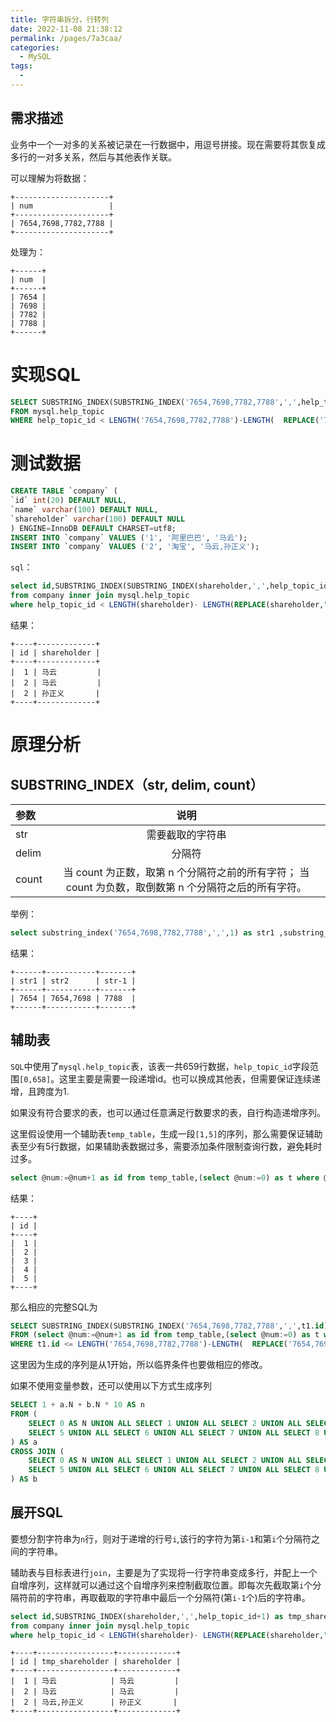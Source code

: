 ```yaml
---
title: 字符串拆分，行转列
date: 2022-11-08 21:38:12
permalink: /pages/7a3caa/
categories:
  - MySQL
tags:
  - 
---
```


## 需求描述

业务中一个一对多的关系被记录在一行数据中，用逗号拼接。现在需要将其恢复成多行的一对多关系，然后与其他表作关联。

可以理解为将数据：

```log
+---------------------+
| num                 |
+---------------------+
| 7654,7698,7782,7788 |
+---------------------+
```

处理为：

```log
+------+
| num  |
+------+
| 7654 |
| 7698 |
| 7782 |
| 7788 |
+------+
```

# 实现SQL

```sql
SELECT SUBSTRING_INDEX(SUBSTRING_INDEX('7654,7698,7782,7788',',',help_topic_id+1),',',-1) AS num  
FROM mysql.help_topic 
WHERE help_topic_id < LENGTH('7654,7698,7782,7788')-LENGTH(  REPLACE('7654,7698,7782,7788',',',''))+1; 
```

# 测试数据

```sql
CREATE TABLE `company` (
`id` int(20) DEFAULT NULL,
`name` varchar(100) DEFAULT NULL,
`shareholder` varchar(100) DEFAULT NULL
) ENGINE=InnoDB DEFAULT CHARSET=utf8;
INSERT INTO `company` VALUES ('1', '阿里巴巴', '马云');
INSERT INTO `company` VALUES ('2', '淘宝', '马云,孙正义');
```

`sql`：

```sql
select id,SUBSTRING_INDEX(SUBSTRING_INDEX(shareholder,',',help_topic_id+1),',',-1) as shareholder
from company inner join mysql.help_topic
where help_topic_id < LENGTH(shareholder)- LENGTH(REPLACE(shareholder,",",""))+1;
```

结果：

```log
+----+-------------+
| id | shareholder |
+----+-------------+
|  1 | 马云         |
|  2 | 马云         |
|  2 | 孙正义       |
+----+-------------+
```

# 原理分析

## SUBSTRING_INDEX（str, delim, count）

| 参数    | 说明                                                            |
|:----- |:-------------------------------------------------------------:|
| str   | 需要截取的字符串                                                      |
| delim | 分隔符                                                           |
| count | 当 count 为正数，取第 n 个分隔符之前的所有字符； 当 count 为负数，取倒数第 n 个分隔符之后的所有字符。 |

举例：

```sql
select substring_index('7654,7698,7782,7788',',',1) as str1 ,substring_index('7654,7698,7782,7788',',',2) as str2 ,substring_index('7654,7698,7782,7788',',',-1) as 'str-1';
```

结果：

```log
+------+-----------+-------+
| str1 | str2      | str-1 |
+------+-----------+-------+
| 7654 | 7654,7698 | 7788  |
+------+-----------+-------+
```

## 辅助表

`SQL`中使用了`mysql.help_topic`表，该表一共659行数据，`help_topic_id`字段范围`[0,658]`。这里主要是需要一段递增id。也可以换成其他表，但需要保证连续递增，且跨度为1.

如果没有符合要求的表，也可以通过任意满足行数要求的表，自行构造递增序列。

这里假设使用一个辅助表`temp_table`，生成一段`[1,5]`的序列，那么需要保证辅助表至少有5行数据，如果辅助表数据过多，需要添加条件限制查询行数，避免耗时过多。

```SQL
select @num:=@num+1 as id from temp_table,(select @num:=0) as t where @num<5 ;
```

结果：

```log
+----+
| id |
+----+
|  1 |
|  2 |
|  3 |
|  4 |
|  5 |
+----+
```

那么相应的完整SQL为
```sql
SELECT SUBSTRING_INDEX(SUBSTRING_INDEX('7654,7698,7782,7788',',',t1.id),',',-1) AS num  
FROM (select @num:=@num+1 as id from temp_table,(select @num:=0) as t where @num<5) as t1
WHERE t1.id <= LENGTH('7654,7698,7782,7788')-LENGTH(  REPLACE('7654,7698,7782,7788',',',''))+1; 
```
这里因为生成的序列是从1开始，所以临界条件也要做相应的修改。

如果不使用变量参数，还可以使用以下方式生成序列
```SQL
SELECT 1 + a.N + b.N * 10 AS n
FROM (
    SELECT 0 AS N UNION ALL SELECT 1 UNION ALL SELECT 2 UNION ALL SELECT 3 UNION ALL SELECT 4 UNION ALL 
    SELECT 5 UNION ALL SELECT 6 UNION ALL SELECT 7 UNION ALL SELECT 8 UNION ALL SELECT 9
) AS a
CROSS JOIN (
    SELECT 0 AS N UNION ALL SELECT 1 UNION ALL SELECT 2 UNION ALL SELECT 3 UNION ALL SELECT 4 UNION ALL 
    SELECT 5 UNION ALL SELECT 6 UNION ALL SELECT 7 UNION ALL SELECT 8 UNION ALL SELECT 9
) AS b
```



## 展开SQL

要想分割字符串为`n`行，则对于递增的行号`i`,该行的字符为第`i-1`和第`i`个分隔符之间的字符串。

辅助表与目标表进行`join`，主要是为了实现将一行字符串变成多行，并配上一个自增序列，这样就可以通过这个自增序列来控制截取位置。即每次先截取第`i`个分隔符前的字符串，再取截取的字符串中最后一个分隔符(第`i-1`个)后的字符串。

```sql
select id,SUBSTRING_INDEX(shareholder,',',help_topic_id+1) as tmp_shareholder, SUBSTRING_INDEX(SUBSTRING_INDEX(shareholder,',',help_topic_id+1),',',-1) as shareholder
from company inner join mysql.help_topic
where help_topic_id < LENGTH(shareholder)- LENGTH(REPLACE(shareholder,",",""))+1;
```

```log
+----+-----------------+-------------+
| id | tmp_shareholder | shareholder |
+----+-----------------+-------------+
|  1 | 马云            | 马云         |
|  2 | 马云            | 马云         |
|  2 | 马云,孙正义      | 孙正义       |
+----+-----------------+-------------+
```


